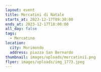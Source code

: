 ```yaml
---
layout: event
title: Mercatini di Natale
starts_at: 2023-12-17T09:30:00
ends_at: 2023-12-17T18:00:00
all_day: false
tags:
  - Mercatino
location:
  city: Morimondo
  address: piazza San Bernardo
thumbnail: images/uploads/mercatini1.png
flyer: images/uploads/img_1773.jpeg
---
```

